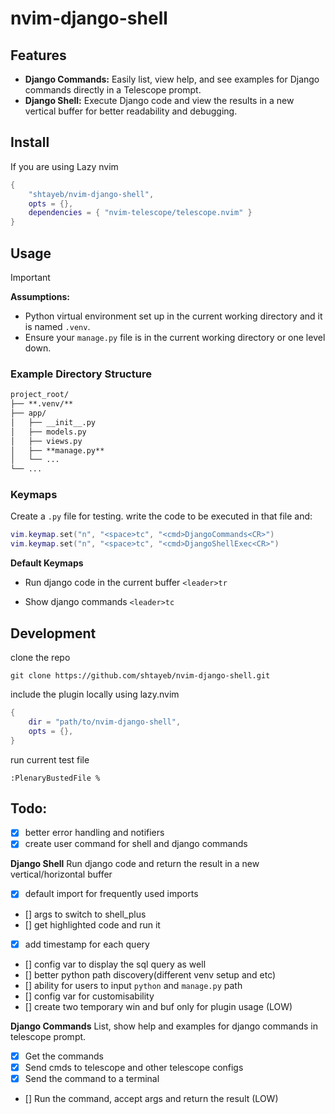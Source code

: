 # nvim-django-shell
## Features
- **Django Commands:** Easily list, view help, and see examples for Django commands directly in a Telescope prompt.
- **Django Shell:** Execute Django code and view the results in a new vertical buffer for better readability and debugging.

## Install
If you are using Lazy nvim
```lua
{
	"shtayeb/nvim-django-shell",
	opts = {},
	dependencies = { "nvim-telescope/telescope.nvim" }
}
```

## Usage
> [!IMPORTANT]
> **Assumptions:** 
> - Python virtual environment set up in the current working directory and it is named `.venv`.
> - Ensure your `manage.py` file is in the current working directory or one level down.

### Example Directory Structure
```markdown
project_root/
├── **.venv/**
├── app/
│   ├── __init__.py
│   ├── models.py
│   ├── views.py
│   ├── **manage.py**
│   └── ...
└── ...
```

### Keymaps
Create a `.py` file for testing. write the code to be executed in that file and:

```lua
vim.keymap.set("n", "<space>tc", "<cmd>DjangoCommands<CR>")
vim.keymap.set("n", "<space>tc", "<cmd>DjangoShellExec<CR>")
```
**Default Keymaps**
- Run django code in the current buffer
`<leader>tr`

- Show django commands
`<leader>tc`

## Development
clone the repo
```shell
git clone https://github.com/shtayeb/nvim-django-shell.git
```
include the plugin locally using lazy.nvim
```lua
{
	dir = "path/to/nvim-django-shell",
	opts = {},
}
```

run current test file
```shell
:PlenaryBustedFile %
```

## Todo:
- [x] better error handling and notifiers
- [x] create user command for shell and django commands

**Django Shell**
Run django code and return the result in a new vertical/horizontal buffer
- [x] default import for frequently used imports
- [] args to switch to shell_plus
- [] get highlighted code and run it
- [x] add timestamp for each query
- [] config var to display the sql query as well
- [] better python path discovery(different venv setup and etc) 
- [] ability for users to input `python` and `manage.py` path
- [] config var for customisability
- [] create two temporary win and buf only for plugin usage (LOW) 

**Django Commands**
List, show help and examples for django commands in telescope prompt.
- [x] Get the commands
- [x] Send cmds to telescope and other telescope configs
- [x] Send the command to a terminal
- [] Run the command, accept args and return the result (LOW)
